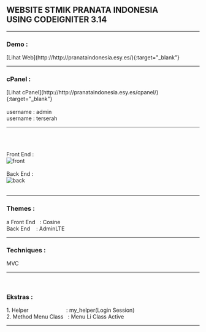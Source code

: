 <h2>WEBSITE STMIK PRANATA INDONESIA<br> USING CODEIGNITER 3.14</h2>
<hr>

<h3>Demo :</h3>
[Lihat Web](http://http://pranataindonesia.esy.es/){:target="_blank"}
<hr>

<h3>cPanel :</h3>
[Lihat cPanel](http://http://pranataindonesia.esy.es/cpanel/){:target="_blank"}
<br><br>
username : admin<br>
username : terserah<br>
<hr>
<br><br>

Front End : <br>
![front](https://cloud.githubusercontent.com/assets/13658670/26520179/e02c9dbe-42f7-11e7-85c9-25fff257892b.PNG) <br><br>
Back End : <br>
![back](https://cloud.githubusercontent.com/assets/13658670/26519977/3a6e4dd0-42f4-11e7-8fca-f113ebbcaefc.PNG) <br><br>
<hr>

<h3>Themes : </h3>a
Front End &nbsp;&nbsp;: Cosine
<br>
Back End &nbsp; &nbsp;: AdminLTE
<br>
<hr>

<h3>Techniques : </h3>MVC
<hr>&nbsp;

<h3>Ekstras : </h3>
1. Helper &nbsp; &nbsp; &nbsp; &nbsp; &nbsp; &nbsp; &nbsp; &nbsp; &nbsp; &nbsp; &nbsp; &nbsp;&nbsp;: my_helper(Login Session)
<br>
2. Method Menu Class &nbsp;&nbsp;: Menu Li Class Active
<hr>
